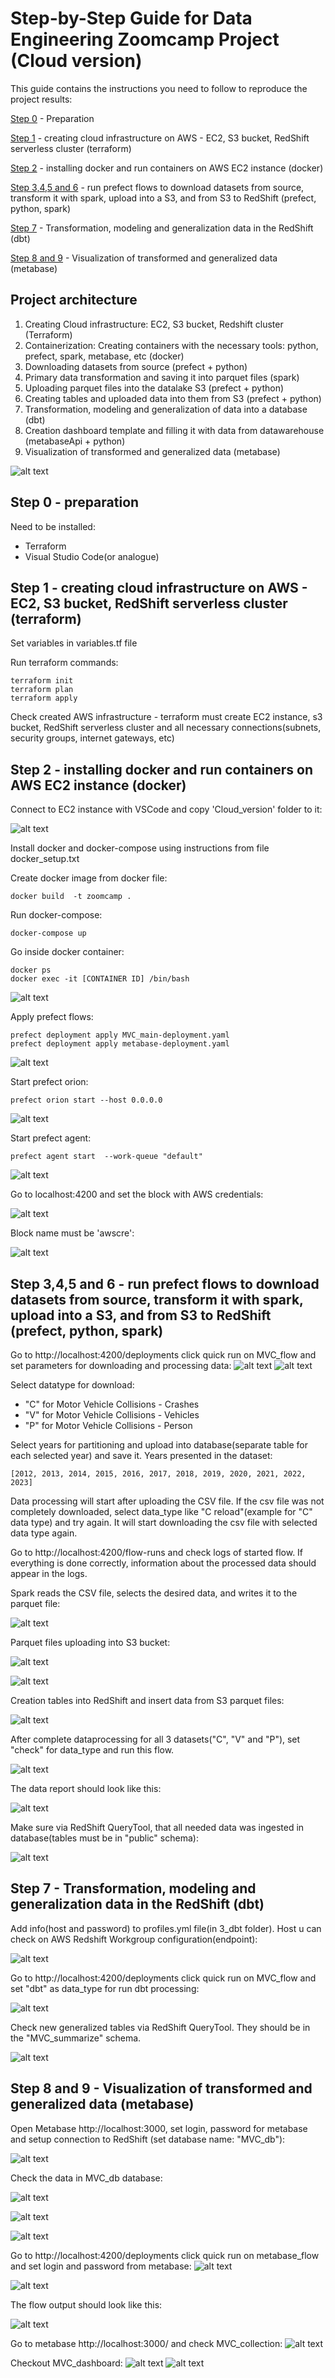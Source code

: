 # Step-by-Step Guide for Data Engineering Zoomcamp Project (Cloud version)

This guide contains the instructions you need to follow to reproduce the project results:

[Step 0](https://github.com/KazarkinBarys/Data_Engineering_Zoomcamp_Project/tree/main/Cloud_version#step-0---preparation) - Preparation

[Step 1](https://github.com/KazarkinBarys/Data_Engineering_Zoomcamp_Project/tree/main/Cloud_version#step-1---creating-cloud-infrastructure-on-aws---ec2-s3-bucket-redshift-serverless-cluster-terraform) - creating cloud infrastructure on AWS - EC2, S3 bucket, RedShift serverless cluster (terraform)

[Step 2](https://github.com/KazarkinBarys/Data_Engineering_Zoomcamp_Project/tree/main/Cloud_version#step-2---installing-docker-and-run-containers-on-aws-ec2-instance-docker) - installing docker and run containers on AWS EC2 instance (docker)

[Step 3,4,5 and 6](https://github.com/KazarkinBarys/Data_Engineering_Zoomcamp_Project/tree/main/Cloud_version#step-345-and-6---run-prefect-flows-to-download-datasets-from-source-transform-it-with-spark-upload-into-a-s3-and-from-s3-to-redshift-prefect-python-spark) - run prefect flows to download datasets from source, transform it with spark, upload into a S3, and from S3 to RedShift (prefect, python, spark)

[Step 7](https://github.com/KazarkinBarys/Data_Engineering_Zoomcamp_Project/tree/main/Cloud_version#step-7---transformation-modeling-and-generalization-data-in-the-redshift-dbt) - Transformation, modeling and generalization data in the RedShift (dbt)

[Step 8 and 9](https://github.com/KazarkinBarys/Data_Engineering_Zoomcamp_Project/tree/main/Cloud_version#step-8-and-9---visualization-of-transformed-and-generalized-data-metabase) - Visualization of transformed and generalized data (metabase)


## Project architecture

1. Creating Cloud infrastructure: EC2, S3 bucket, Redshift cluster (Terraform)
2. Containerization: Creating containers with the necessary tools: python, prefect, spark, metabase, etc (docker)
3. Downloading datasets from source (prefect + python)
4. Primary data transformation and saving it into parquet files (spark)
5. Uploading parquet files into the datalake S3 (prefect + python)
6. Creating tables and uploaded data into them from S3 (prefect + python)
7. Transformation, modeling and generalization of data into a database (dbt)
8. Creation dashboard template and filling it with data from datawarehouse (metabaseApi + python)
9. Visualization of transformed and generalized data (metabase)

![alt text](https://github.com/KazarkinBarys/Data_Engineering_Zoomcamp_Project/blob/main/images/Cloud/image.png)

## Step 0 - preparation
Need to be installed:
  * Terraform
  * Visual Studio Code(or analogue)
  
  
## Step 1 - creating cloud infrastructure on AWS - EC2, S3 bucket, RedShift serverless cluster (terraform)
Set variables in variables.tf file

Run terraform commands:
```
terraform init
terraform plan
terraform apply
```
Check created AWS infrastructure - terraform must create EC2 instance, s3 bucket, RedShift serverless cluster and all necessary connections(subnets, security groups, internet gateways, etc)

## Step 2 - installing docker and run containers on AWS EC2 instance (docker)
Connect to EC2 instance with VSCode and copy 'Cloud_version' folder to it:

![alt text](https://github.com/KazarkinBarys/Data_Engineering_Zoomcamp_Project/blob/main/images/Cloud/1_copy_to_ec2.jpg)

Install docker and docker-compose using instructions from file docker_setup.txt

Create docker image from docker file:
```
docker build  -t zoomcamp .
```
Run docker-compose:
```
docker-compose up
```
Go inside docker container:
```
docker ps
docker exec -it [CONTAINER ID] /bin/bash
```
![alt text](https://github.com/KazarkinBarys/Data_Engineering_Zoomcamp_Project/blob/main/images/Cloud/2_go_into_container.jpg)

Apply prefect flows:
```
prefect deployment apply MVC_main-deployment.yaml
prefect deployment apply metabase-deployment.yaml
```
![alt text](https://github.com/KazarkinBarys/Data_Engineering_Zoomcamp_Project/blob/main/images/Cloud/3_.jpg)

Start prefect orion:
```
prefect orion start --host 0.0.0.0

```
![alt text](https://github.com/KazarkinBarys/Data_Engineering_Zoomcamp_Project/blob/main/images/Cloud/4_.jpg)

Start prefect agent:
```
prefect agent start  --work-queue "default"
```
![alt text](https://github.com/KazarkinBarys/Data_Engineering_Zoomcamp_Project/blob/main/images/Cloud/5_prefect_agent_start.jpg)

Go to localhost:4200 and set the block with AWS credentials:

![alt text](https://github.com/KazarkinBarys/Data_Engineering_Zoomcamp_Project/blob/main/images/Cloud/6_prefect_aws_block.jpg)

Block name must be 'awscre':

![alt text](https://github.com/KazarkinBarys/Data_Engineering_Zoomcamp_Project/blob/main/images/Cloud/7_prefect_aws_block.jpg)

## Step 3,4,5 and 6 - run prefect flows to download datasets from source, transform it with spark, upload into a S3, and from S3 to RedShift (prefect, python, spark)
Go to http://localhost:4200/deployments click quick run on MVC_flow and set parameters for downloading and processing data:
![alt text](https://github.com/KazarkinBarys/Data_Engineering_Zoomcamp_Project/blob/main/images/Cloud/8_prefect_run.jpg)
![alt text](https://github.com/KazarkinBarys/Data_Engineering_Zoomcamp_Project/blob/main/images/Cloud/9_C_prefect_run.jpg)

Select datatype for download:
  * "C" for Motor Vehicle Collisions - Crashes
  * "V" for Motor Vehicle Collisions - Vehicles
  * "P" for Motor Vehicle Collisions - Person 
 
Select years for partitioning and upload into database(separate table for each selected year) and save it. Years presented in the dataset:
```
[2012, 2013, 2014, 2015, 2016, 2017, 2018, 2019, 2020, 2021, 2022, 2023]
```

Data processing will start after uploading the CSV file. If the csv file was not completely downloaded, select data_type like "C reload"(example for "C" data type) and try again. It will start downloading the csv file with selected data type again.

Go to http://localhost:4200/flow-runs and check logs of started flow. If everything is done correctly, information about the processed data should appear in the logs.

Spark reads the CSV file, selects the desired data, and writes it to the parquet file:

![alt text](https://github.com/KazarkinBarys/Data_Engineering_Zoomcamp_Project/blob/main/images/Cloud/10_C_parq_prefect_run.jpg)

Parquet files uploading into S3 bucket:

![alt text](https://github.com/KazarkinBarys/Data_Engineering_Zoomcamp_Project/blob/main/images/Cloud/11_C_s3_prefect_run.jpg)

![alt text](https://github.com/KazarkinBarys/Data_Engineering_Zoomcamp_Project/blob/main/images/Cloud/12_C_s3_prefect_run.jpg)

Creation tables into RedShift and insert data from S3 parquet files:

![alt text](https://github.com/KazarkinBarys/Data_Engineering_Zoomcamp_Project/blob/main/images/Cloud/13_C_redshift_prefect_run.jpg)

After complete dataprocessing for all 3 datasets("C", "V" and "P"), set "check" for data_type and run this flow. 

![alt text](https://github.com/KazarkinBarys/Data_Engineering_Zoomcamp_Project/blob/main/images/Cloud/14_pref_check_redshift_prefect_run.jpg)

The data report should look like this:

![alt text](https://github.com/KazarkinBarys/Data_Engineering_Zoomcamp_Project/blob/main/images/Cloud/14_pref_res_check_redshift_prefect_run.jpg)

Make sure via RedShift QueryTool, that all needed data was ingested in database(tables must be in "public" schema):

![alt text](https://github.com/KazarkinBarys/Data_Engineering_Zoomcamp_Project/blob/main/images/Cloud/14_qcheck_redshift_prefect_run.jpg)


## Step 7 - Transformation, modeling and generalization data in the RedShift (dbt)

Add info(host and password) to profiles.yml file(in 3_dbt folder).
Host u can check on AWS Redshift Workgroup configuration(endpoint):

![alt text](https://github.com/KazarkinBarys/Data_Engineering_Zoomcamp_Project/blob/main/images/Cloud/15_dbt_redshift_prefect_run.jpg)

Go to http://localhost:4200/deployments click quick run on MVC_flow and set "dbt" as data_type for run dbt processing:

![alt text](https://github.com/KazarkinBarys/Data_Engineering_Zoomcamp_Project/blob/main/images/Cloud/16_dbt_run_redshift_prefect_run.jpg)

Check new generalized tables via RedShift QueryTool. They should be in the "MVC_summarize" schema.

![alt text](https://github.com/KazarkinBarys/Data_Engineering_Zoomcamp_Project/blob/main/images/Cloud/17_dbt_run_redshift_prefect_run.jpg)

## Step 8 and 9 - Visualization of transformed and generalized data (metabase)

Open Metabase  http://localhost:3000, set login, password for metabase and setup connection to RedShift (set database name: "MVC_db"):

![alt text](https://github.com/KazarkinBarys/Data_Engineering_Zoomcamp_Project/blob/main/images/Cloud/18_metabase_reg_db.jpg)

Check the data in MVC_db database:

![alt text](https://github.com/KazarkinBarys/Data_Engineering_Zoomcamp_Project/blob/main/images/Cloud/19_metabase_check_db.jpg)

![alt text](https://github.com/KazarkinBarys/Data_Engineering_Zoomcamp_Project/blob/main/images/Cloud/20_metabase_check_db.jpg)

![alt text](https://github.com/KazarkinBarys/Data_Engineering_Zoomcamp_Project/blob/main/images/Cloud/21_metabase_check_db.jpg)

Go to http://localhost:4200/deployments click quick run on metabase_flow and set login and password from metabase:
![alt text](https://github.com/KazarkinBarys/Data_Engineering_Zoomcamp_Project/blob/main/images/Cloud/22_metabase_prefect_ru.jpg)

![alt text](https://github.com/KazarkinBarys/Data_Engineering_Zoomcamp_Project/blob/main/images/Cloud/23_metabase_prefect_ru.jpg)

The flow output should look like this:

![alt text](https://github.com/KazarkinBarys/Data_Engineering_Zoomcamp_Project/blob/main/images/Cloud/24_metabase_prefect_ru.jpg)

Go to metabase http://localhost:3000/ and check MVC_collection:
![alt text](https://github.com/KazarkinBarys/Data_Engineering_Zoomcamp_Project/blob/main/images/Cloud/25_metabase.jpg)

Checkout MVC_dashboard:
![alt text](https://github.com/KazarkinBarys/Data_Engineering_Zoomcamp_Project/blob/main/images/Cloud/26_metabase_dashboard_1.jpg)
![alt text](https://github.com/KazarkinBarys/Data_Engineering_Zoomcamp_Project/blob/main/images/Cloud/26_metabase_dashboard_2.jpg)

